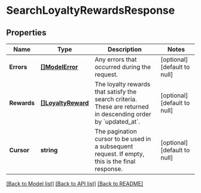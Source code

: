 # SearchLoyaltyRewardsResponse

## Properties
Name | Type | Description | Notes
------------ | ------------- | ------------- | -------------
**Errors** | [**[]ModelError**](Error.md) | Any errors that occurred during the request. | [optional] [default to null]
**Rewards** | [**[]LoyaltyReward**](LoyaltyReward.md) | The loyalty rewards that satisfy the search criteria. These are returned in descending order by &#x60;updated_at&#x60;. | [optional] [default to null]
**Cursor** | **string** | The pagination cursor to be used in a subsequent  request. If empty, this is the final response. | [optional] [default to null]

[[Back to Model list]](../README.md#documentation-for-models) [[Back to API list]](../README.md#documentation-for-api-endpoints) [[Back to README]](../README.md)

